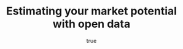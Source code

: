 ---
id: http://contentapi.theodi.org/estimating-your-market-potential-with-open-data.json
web_url: http://theodi.org/blog/estimating-your-market-potential-with-open-data
slug: estimating-your-market-potential-with-open-data
title: Estimating your market potential with open data
format: article
updated_at: '2015-09-11T10:55:12+01:00'
created_at: '2014-01-14T13:17:43+00:00'
tag_ids:
- blog
tags:
- id: http://contentapi.theodi.org/tags/articles/blog.json
  web_url: 
  title: Blog Post
  details:
    description: Blog Post
    short_description: 
    type: article
  content_with_tag:
    id: http://contentapi.theodi.org/with_tag.json?article=blog
    web_url: http://theodi.org/tags/blog
    slug: blog
  parent: 
related: []
details:
  need_id: 
  business_proposition: false
  description: ''
  excerpt: 'Can open data help you understand how big your target is? What is the
    “size of the prize”? For example, we at the ODI may want to know the people who
    are exposed to open data. A commercial business may look at the total number of
    potential customers. '
  language: en
  need_extended_font: false
  url: ''
  content: |
    <p>Can open data help you understand how big your target is? What is the &ldquo;size of the prize&rdquo;? For example, we at the ODI may want to know the people who are exposed to open data. A commercial business may look at the total number of potential customers. </p>

    <p>Our motto is &ldquo;<a rel="external" href="http://theodi.org/">knowledge for everyone</a>&rdquo; and the biggest number of humans is the world&rsquo;s population. </p>

    <h3>Global population in 2014: 7,216,500,000</h3>

    <p><em>Extrapolated with a 1.2% growth rate according to <a rel="external" href="http://data.worldbank.org/indicator/SP.POP.TOTL/countries/1W?display=graph">World Bank</a> estimates.</em></p>

    <p>The world is complex and we could go on looking at subpopulations like &ldquo;access to electricity&rdquo; (only 77.6% in 2010). However, to keep things simple, we will focus on the UK.</p>

    <h3>Population estimates for the UK</h3>

    <iframe src="http://cf.datawrapper.de/lIen5/1/" frameborder="0" allowfullscreen="allowfullscreen" width="600" height="180"></iframe>

    <p>We see that the UK has over 50 million people over the age of 16. Not all of them access the internet. We could therefore define a minimal &ldquo;tech-savvyness&rdquo;, using the internet, which 45 million people are currently doing.</p>

    <p>How can we break this down further? We could, for example, look at technical professions. Someone who works with data is hopefully more likely to know about open data.</p>

    <iframe src="http://cf.datawrapper.de/7gLu5/2/" frameborder="0" allowfullscreen="allowfullscreen" width="600" height="240"></iframe>

    <p>What about future data people? We can look at statistics for students and subjects they choose. In a general sweep, below all science students are pooled. From this number and past time series we may also be able to calculate predictions and other estimates such as the number of potential &lsquo;data scientists&rsquo;.</p>

    <iframe src="http://cf.datawrapper.de/alqdF/1/" frameborder="0" allowfullscreen="allowfullscreen" width="600" height="160"></iframe>

    <p>Lastly, do we have a number of people we already reached? Our figures from October 2013 show that the ODI&rsquo;s passive and active reach derived from online visitors, people who attended our <a rel="external" href="http://theodi.org/lunchtime-lectures">lunchtime lecture</a>, training courses and more.</p>

    <p><img src="http://bd7a65e2cb448908f934-86a50c88e47af9e1fb58ce0672b5a500.r32.cf3.rackcdn.com/uploads/assets/3e/8f/533e8f291f986a2ef000013b/size-circles.png" alt="null" class="img text-center" id="attachment-533e8f29f362be1b910000ab" /></p>

    <p><strong>Where is the open data?</strong> </p>

    <p>The data sources we used here are the <a rel="external" href="http://data.worldbank.org/">World Bank</a>, the <a rel="external" href="http://www.ons.gov.uk/ons/index.html">Office for National Statistics</a>, the <a rel="external" href="http://data.gov.uk/">UK datastore</a> and the <a rel="external" href="http://www.hesa.ac.uk">Higher Education Statistics Agency</a>. Other sources may include <a rel="external" href="https://www.google.co.uk">Google</a> and <a rel="external" href="http://www.google.co.uk/trends">Google trends</a> (though not open), <a rel="external" href="http://datamarket.com">DataMarket</a>, and <a rel="external" href="http://www.quandl.com">Quandl</a>.</p>

    <p>The interactive charts were created with <a rel="external" href="http://datawrapper.de/">Datawrapper</a>.</p>
  media_enquiries_name: ''
  media_enquiries_email: ''
  media_enquiries_telephone: ''
  alternative_title: ''
  organizations: []
  author: {}
  nodes: []
author: {}
nodes: []
organizations: []
related_external_links: []
---